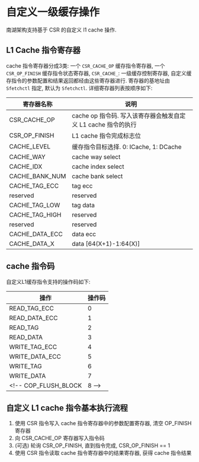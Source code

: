 # 自定义一级缓存操作

南湖架构支持基于 CSR 的自定义 l1 cache 操作. 

## L1 Cache 指令寄存器

cache 指令寄存器分成3类: 一个 `CSR_CACHE_OP` 缓存指令寄存器, 一个 `CSR_OP_FINISH` 缓存指令状态寄存器, `CSR_CACHE_`: 一级缓存控制寄存器, 自定义缓存指令的参数配置和结果返回都经由这些寄存器进行. 寄存器的基地址由 `Sfetchctl` 指定,  默认为 `Sfetchctl`. 详细寄存器列表按顺序如下:

寄存器名称|说明
-|-
CSR_CACHE_OP|cache op 指令码. 写入该寄存器会触发自定义 L1 cache 指令的执行
CSR_OP_FINISH|L1 cache 指令完成标志位
CACHE_LEVEL|缓存指令目标选择. 0: ICache, 1: DCache
CACHE_WAY|cache way select
CACHE_IDX|cache index select
CACHE_BANK_NUM|cache bank select
CACHE_TAG_ECC|tag ecc
reserved|reserved
CACHE_TAG_LOW|tag data
CACHE_TAG_HIGH|reserved
reserved|reserved
CACHE_DATA_ECC|data ecc
CACHE_DATA_X|data [64(X+1)-1:64(X)]

<!-- TODO: 精简编码空间 -->

## cache 指令码

自定义L1缓存指令支持的操作码如下:

操作|操作码
-|-
READ_TAG_ECC|0
READ_DATA_ECC|1
READ_TAG|2
READ_DATA|3
WRITE_TAG_ECC|4
WRITE_DATA_ECC|5
WRITE_TAG|6
WRITE_DATA|7
<!-- COP_FLUSH_BLOCK|8 -->
## 自定义 L1 cache 指令基本执行流程

1. 使用 CSR 指令写入 cache 指令寄存器中的参数配置寄存器, 清空 OP_FINISH 寄存器
1. 向 CSR_CACHE_OP 寄存器写入指令码
1. (可选) 轮询  CSR_OP_FINISH, 直到指令完成, CSR_OP_FINISH == 1
1. 使用 CSR 指令读取 cache 指令寄存器中的结果寄存器, 获得 cache 指令结果
